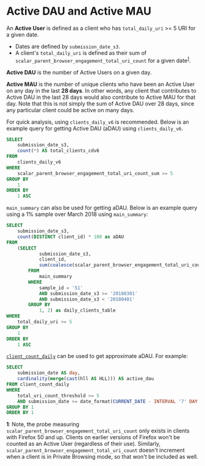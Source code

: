 # Active DAU and Active MAU

An **Active User** is defined as a client who has `total_daily_uri` >= 5 URI for a given date.
* Dates are defined by `submission_date_s3`.
* A client's `total_daily_uri` is defined as their sum of `scalar_parent_browser_engagement_total_uri_count` for a given date<sup>[1](#total_uri_count)</sup>.

**Active DAU** is the number of Active Users on a given day.

**Active MAU** is the number of unique clients who have been an Active User on any day in the last **28 days**. In other words, any client that contributes to Active DAU in the last 28 days would also contribute to Active MAU for that day. Note that this is not simply the sum of Active DAU over 28 days, since any particular client could be active on many days.

For quick analysis, using `clients_daily_v6` is recommended. Below is an example query for getting Active DAU (aDAU) using `clients_daily_v6`.

```sql
SELECT
    submission_date_s3,
    count(*) AS total_clients_cdv6
FROM
    clients_daily_v6
WHERE
    scalar_parent_browser_engagement_total_uri_count_sum >= 5
GROUP BY
    1
ORDER BY
    1 ASC
```

`main_summary` can also be used for getting aDAU. Below is an example query using a 1% sample over March 2018 using `main_summary`:

```sql
SELECT
    submission_date_s3,
    count(DISTINCT client_id) * 100 as aDAU
FROM
    (SELECT
            submission_date_s3,
            client_id,
            sum(coalesce(scalar_parent_browser_engagement_total_uri_count, 0)) as total_daily_uri
        FROM
            main_summary
        WHERE
            sample_id = '51'
            AND submission_date_s3 >= '20180301'
            AND submission_date_s3 < '20180401'
        GROUP BY
            1, 2) as daily_clients_table
WHERE
    total_daily_uri >= 5
GROUP BY
    1
ORDER BY
    1 ASC
```

[`client_count_daily`](/datasets/batch_view/client_count_daily/reference.md) can be used to get approximate aDAU. For example:

```sql
SELECT
    submission_date AS day,
    cardinality(merge(cast(hll AS HLL))) AS active_dau
FROM client_count_daily
WHERE
    total_uri_count_threshold >= 5
    AND submission_date >= date_format(CURRENT_DATE - INTERVAL '7' DAY, '%Y%m%d')
GROUP BY 1
ORDER BY 1
```

<span id="total_uri_count">**1**</span>: Note, the probe measuring `scalar_parent_browser_engagement_total_uri_count` only exists in clients with Firefox 50 and up. Clients on earlier versions of Firefox won't be counted as an Active User (regardless of their use). Similarly, `scalar_parent_browser_engagement_total_uri_count` doesn't increment when a client is in Private Browsing mode, so that won't be included as well.